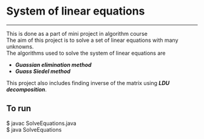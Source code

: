 <h1>System of linear equations</h1>

<hr>
<p>
	This is done as a part of mini project in algorithm course <br>
	The aim of this project is to solve a set of linear equations with many unknowns. <br>
	The algorithms used to solve the system of linear equations are <br>
	<ul>
		<li><i><b>Guassian elimination method</b></i></li>
		<li><i><b>Guass Siedel method</b></i></li>
	</ul>
	This project also includes finding inverse of the matrix using <b><i>LDU decomposition</i></b>. <br>

</p>

<p>
	<h2>To run</h2>
	<p>
		$ javac SolveEquations.java <br>
		$ java SolveEquations
	</p>
</p>
